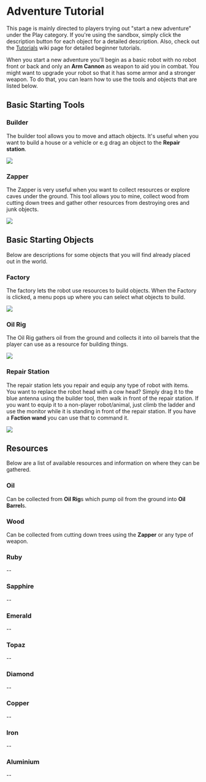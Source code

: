 # Adventure Tutorial
This page is mainly directed to players trying out "start a new adventure" under the Play category. If you're using the sandbox, simply click the description button for each object for a detailed description. Also, check out the [Tutorials](Tutorials) wiki page for detailed beginner tutorials.

When you start a new adventure you'll begin as a basic robot with no robot front or back and only an **Arm Cannon** as weapon to aid you in combat. You might want to upgrade your robot so that it has some armor and a stronger weapon. To do that, you can learn how to use the tools and objects that are listed below.

## Basic Starting Tools

### Builder
The builder tool allows you to move and attach objects. It's useful when you want to build a house or a vehicle or e.g drag an object to the **Repair station**.

![](http://i.imgur.com/zcOXGau.jpg)

### Zapper
The Zapper is very useful when you want to collect resources or explore caves under the ground. This tool allows you to mine, collect wood from cutting down trees and gather other resources from destroying ores and junk objects.

![](http://i.imgur.com/3RDyeQO.jpg)

## Basic Starting Objects
Below are descriptions for some objects that you will find already placed out in the world.

### Factory
The factory lets the robot use resources to build objects. When the Factory is clicked, a menu pops up where you can select what objects to build.

![](http://i.imgur.com/9QUaXMJ.jpg)

### Oil Rig
The Oil Rig gathers oil from the ground and collects it into oil barrels that the player can use as a resource for building things.

![](http://i.imgur.com/l4P3lRG.jpg)

### Repair Station
The repair station lets you repair and equip any type of robot with items. You want to replace the robot head with a cow head? Simply drag it to the blue antenna using the builder tool, then walk in front of the repair station. If you want to equip it to a non-player robot/animal, just climb the ladder and use the monitor while it is standing in front of the repair station. If you have a **Faction wand** you can use that to command it.

![](http://i.imgur.com/gPuwkFT.jpg)

## Resources
Below are a list of available resources and information on where they can be gathered.

### Oil
Can be collected from **Oil Rig**s which pump oil from the ground into **Oil Barrel**s.

### Wood
Can be collected from cutting down trees using the **Zapper** or any type of weapon.

### Ruby
--

### Sapphire
--

### Emerald
--

### Topaz
--

### Diamond
--

### Copper
--

### Iron
--

### Aluminium
--
